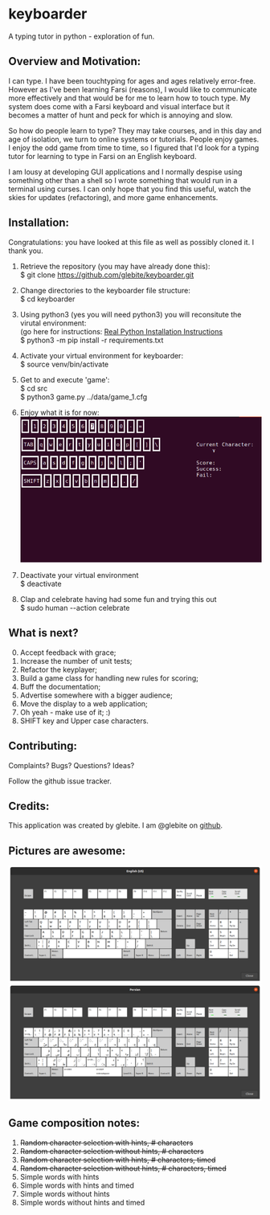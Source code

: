 # keyboarder  
A typing tutor in python - exploration of fun.  

## Overview and Motivation:  
I can type.  I have been touchtyping for ages and ages relatively error-free.  However as I've been learning Farsi (reasons), I would like to communicate more effectively and that would be for me to learn how to touch type.  My system does come with a Farsi keyboard and visual interface but it becomes a matter of hunt and peck for which is annoying and slow.  
 
So how do people learn to type?  They may take courses, and in this day and age of isolation, we turn to online systems or tutorials.  People enjoy games.  I enjoy the odd game from time to time, so I figured that I'd look for a typing tutor for learning to type in Farsi on an English keyboard.  

I am lousy at developing GUI applications and I normally despise using something other than a shell so I wrote something that would run in a terminal using curses.  I can only hope that you find this useful, watch the skies for updates (refactoring), and more game enhancements.

## Installation:  

Congratulations: you have looked at this file as well as possibly cloned it.  I thank you.

1) Retrieve the repository (you may have already done this):  
$ git clone https://github.com/glebite/keyboarder.git

2) Change directories to the keyboarder file structure:  
$ cd keyboarder

3) Using python3 (yes you will need python3) you will reconsitute the virutal environment:  
(go here for instructions: [Real Python Installation Instructions](https://realpython.com/installing-python/)  
$ python3 -m pip install -r requirements.txt

4) Activate your virtual environment for keyboarder:  
$ source venv/bin/activate

5) Get to and execute 'game':  
$ cd src  
$ python3 game.py ../data/game_1.cfg

6) Enjoy what it is for now:
![In Action!](./images/keyplayerinaction.png)  

7) Deactivate your virtual environment  
$ deactivate

8) Clap and celebrate having had some fun and trying this out  
$ sudo human --action celebrate

## What is next?  

0) Accept feedback with grace;  
1) Increase the number of unit tests;  
2) Refactor the keyplayer;  
3) Build a game class for handling new rules for scoring;  
4) Buff the documentation;  
5) Advertise somewhere with a bigger audience;  
6) Move the display to a web application;
7) Oh yeah - make use of it;  :)  
8) SHIFT key and Upper case characters.

## Contributing:  
Complaints? Bugs?  Questions? Ideas? 

Follow the github issue tracker.

## Credits:  
This application was created by glebite.  I am @glebite on [github](http://www.github.com/glebite).

## Pictures are awesome:  

![English](./images/Linux-English-Keyboard.png)  
![Farsi](./images/Linux-Farsi-Keyboard.png)     

## Game composition notes:  

1) ~~Random character selection with hints, # characters~~
2) ~~Random character selection without hints, # characters~~
3) ~~Random character selection with hints, # characters, timed~~
4) ~~Random character selection without hints, # characters, timed~~
5) Simple words with hints  
6) Simple words with hints and timed  
7) Simple words without hints  
8) Simple words without hints and timed  


